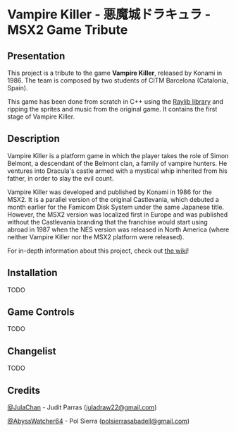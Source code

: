 # Vampire Killer - 悪魔城ドラキュラ - MSX2 Game Tribute

## Presentation
This project is a tribute to the game **Vampire Killer**, released by Konami in 1986. The team is composed by two students of CITM Barcelona (Catalonia, Spain).

This game has been done from scratch in C++ using the [Raylib library](https://www.raylib.com/) and ripping the sprites and music from the original game. It contains the first stage of Vampire Killer.

## Description
Vampire Killer is a platform game in which the player takes the role of Simon Belmont, a descendant of the Belmont clan, a family of vampire hunters. He ventures into Dracula's castle armed with a mystical whip inherited from his father, in order to slay the evil count.

Vampire Killer was developed and published by Konami in 1986 for the MSX2. It is a parallel version of the original Castlevania, which debuted a month earlier for the Famicom Disk System under the same Japanese title. However, the MSX2 version was localized first in Europe and was published without the Castlevania branding that the franchise would start using abroad in 1987 when the NES version was released in North America (where neither Vampire Killer nor the MSX2 platform were released).

For in-depth information about this project, check out [the wiki](https://github.com/AbyssWatcher64/Vampire-Killer-Tribute/wiki/1.-Home)!

## Installation
TODO

## Game Controls
TODO

## Changelist
TODO

## Credits
[@JulaChan](https://github.com/JulaChan) - Judit Parras (juladraw22@gmail.com)

[@AbyssWatcher64](https://github.com/AbyssWatcher64) - Pol Sierra (polsierrasabadell@gmail.com)
